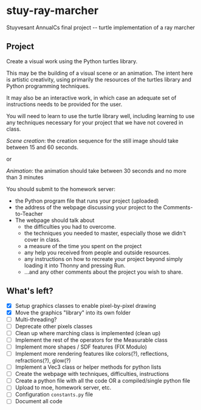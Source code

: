 # stuy-ray-marcher

Stuyvesant AnnualCs final project -- turtle implementation of a ray marcher

## Project

Create a visual work using the Python turtles library.

This may be the building of a visual scene or an animation.  The intent here is artistic creativity, using primarily the resources of the turtles library and Python programming techniques.

It may also be an interactive work, in which case an adequate set of instructions needs to be provided for the user.

You will need to learn to use the turtle library well, including learning to use any techniques necessary for your project that we have not covered in class.

*Scene creation*: the creation sequence for the still image should take between 15 and 60 seconds.

or

*Animation*: the animation should take between 30 seconds and no more than 3 minutes

You should submit to the homework server:

- the Python program file that runs your project (uploaded)
- the address of the webpage discussing your project to the Comments-to-Teacher
- The webpage should talk about
  - the difficulties you had to overcome.
  - the techniques you needed to master, especially those we didn't cover in class.
  - a measure of the time you spent on the project
  - any help you received from people and outside resources.
  - any instructions on how to recreate your project beyond simply loading it into Thonny and pressing Run.
  - ...and any other comments about the project you wish to share.

## What's left?

- [x] Setup graphics classes to enable pixel-by-pixel drawing
- [x] Move the graphics "library" into its own folder
- [ ] Multi-threading?
- [ ] Deprecate other pixels classes
- [ ] Clean up where marching class is implemented (clean up)
- [ ] Implement the rest of the operators for the Measurable class
- [ ] Implement more shapes / SDF features (FIX Modulo)
- [ ] Implement more rendering features like colors(?), reflections, refractions(?), glow(?)
- [ ] Implement a Vec3 class or helper methods for python lists
- [ ] Create the webpage with techniques, difficulties, instructions
- [ ] Create a python file with all the code OR a compiled/single python file
- [ ] Upload to moe, homework server, etc.
- [ ] Configuration `constants.py` file
- [ ] Document all code
